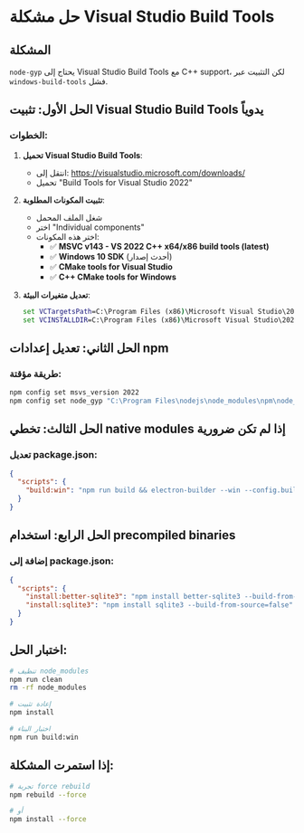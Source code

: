 # حل مشكلة Visual Studio Build Tools

## المشكلة
`node-gyp` يحتاج إلى Visual Studio Build Tools مع C++ support، لكن التثبيت عبر `windows-build-tools` فشل.

## الحل الأول: تثبيت Visual Studio Build Tools يدوياً

### الخطوات:
1. **تحميل Visual Studio Build Tools**:
   - انتقل إلى: https://visualstudio.microsoft.com/downloads/
   - تحميل "Build Tools for Visual Studio 2022"

2. **تثبيت المكونات المطلوبة**:
   - شغل الملف المحمل
   - اختر "Individual components"
   - اختر هذه المكونات:
     - ✅ **MSVC v143 - VS 2022 C++ x64/x86 build tools (latest)**
     - ✅ **Windows 10 SDK** (أحدث إصدار)
     - ✅ **CMake tools for Visual Studio**
     - ✅ **C++ CMake tools for Windows**

3. **تعديل متغيرات البيئة**:
   ```cmd
   set VCTargetsPath=C:\Program Files (x86)\Microsoft Visual Studio\2022\BuildTools\MSBuild\Microsoft\VC\v170\
   set VCINSTALLDIR=C:\Program Files (x86)\Microsoft Visual Studio\2022\BuildTools\VC\
   ```

## الحل الثاني: تعديل إعدادات npm

### طريقة مؤقتة:
```bash
npm config set msvs_version 2022
npm config set node_gyp "C:\Program Files\nodejs\node_modules\npm\node_modules\node-gyp\bin\node-gyp.js"
```

## الحل الثالث: تخطي native modules إذا لم تكن ضرورية

### تعديل package.json:
```json
{
  "scripts": {
    "build:win": "npm run build && electron-builder --win --config.buildDependenciesFromSource=false --config.npmRebuild=false"
  }
}
```

## الحل الرابع: استخدام precompiled binaries

### إضافة إلى package.json:
```json
{
  "scripts": {
    "install:better-sqlite3": "npm install better-sqlite3 --build-from-source=false",
    "install:sqlite3": "npm install sqlite3 --build-from-source=false"
  }
}
```

## اختبار الحل:
```bash
# تنظيف node_modules
npm run clean
rm -rf node_modules

# إعادة تثبيت
npm install

# اختبار البناء
npm run build:win
```

## إذا استمرت المشكلة:
```bash
# تجربة force rebuild
npm rebuild --force

# أو
npm install --force
```
